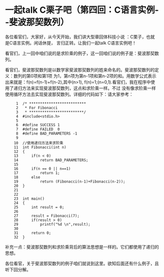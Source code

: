 # 一起talk C栗子吧（第四回：C语言实例--斐波那契数列）

各位看官们，大家好，从今天开始，我们讲大型章回体科技小说 ：C栗子，也就是C语言实例。闲话休提，
言归正转。让我们一起talk C语言实例吧！  
 
看官们，上一回中咱们说的是求阶乘的例子，这一回咱们说的例子是：斐波那契数列。 
  
看官们，斐波那契数列是以数学家斐波那契数列的姓来命名的。斐波那契数列的定义：数列的第0项和第1项
为1，第n项为第n-1项和第n-2项的和。用数学公式表示出来就是：f(n)=f(n-1)+f(n-2),其中(n>1),
f(n)=1;(n=0,1).看官们，我在程序中使用了递归方法来实现斐波那契数列，这点和求阶乘一样。不过
没有像求阶乘一样使用循环方法去实现斐波那契数列。详细的代码如下：请大家参考：
```
     1	/* **************************
     2	 * For Fibonacci
     3	 * *************************/
     4	#include<stdio.h>
     5	
     6	#define SUCCESS 1
     7	#define FAILED  0
     8	#define BAD_PARAMETERS -1
     9	
    10	//使用递归方法来求阶乘
    11	int Fibonacci(int n)
    12	{
    13		if(n < 0)
    14			return BAD_PARAMETERS;
    15	
    16		if(n == 0 || n==1)
    17			return 1;
    18		else
    19			return (Fibonacci(n-1)+Fibonacci(n-2));
    20	}
    21	
    22	
    23	int main()
    24	{
    25		int result = 0;
    26	
    27		result = Fibonacci(7);
    28		if(result > 0)
    29			printf("%d \n",result);
    30	
    31		return 0;
    32	}
```

补充一点：斐波那契数列和求阶乘背后的算法思想是一样的。它们都使用了递归的思想。 
  
各位看官，关于斐波那契数列的例子咱们就说到这里。欲知后面还有什么例子，且听下回分解。 
  
